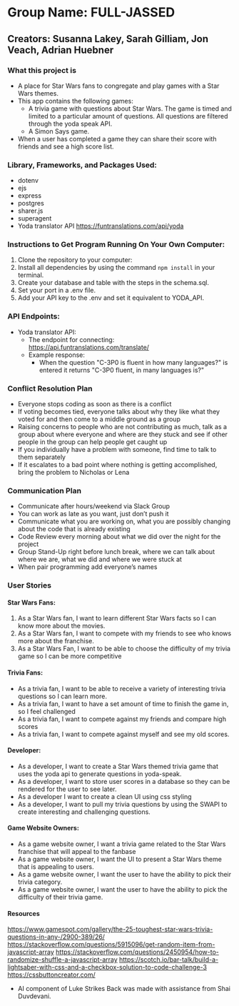 # Group Name: FULL-JASSED

## Creators: Susanna Lakey, Sarah Gilliam, Jon Veach, Adrian Huebner

### What this project is
* A place for Star Wars fans to congregate and play games with a Star Wars themes.
* This app contains the following games:
  * A trivia game with questions about Star Wars.  The game is timed and limited to a particular amount of questions.  All questions are filtered through the yoda speak API.
  * A Simon Says game. 
* When a user has completed a game they can share their score with friends and see a high score list.

### Library, Frameworks, and Packages Used:
* dotenv
* ejs
* express
* postgres
* sharer.js
* superagent
* Yoda translator API https://funtranslations.com/api/yoda

### Instructions to Get Program Running On Your Own Computer:
1. Clone the repository to your computer:
2. Install all dependencies by using the command ```npm install``` in your terminal.
3. Create your database and table with the steps in the schema.sql.
4. Set your port in a .env file.
5. Add your API key to the .env and set it equivalent to YODA_API.

### API Endpoints:
* Yoda translator API:
  * The endpoint for connecting: https://api.funtranslations.com/translate/
  * Example response:
    * When the question "C-3P0 is fluent in how many languages?" is entered it returns "C-3P0 fluent, in many languages is?"

### Conflict Resolution Plan
* Everyone stops coding as soon as there is a conflict
* If voting becomes tied, everyone talks about why they like what they voted for and then come to a middle ground as a group
* Raising concerns to people who are not contributing as much, talk as a group about where everyone and where are they stuck and see if other people in the group can help people get caught up
* If you individually have a problem with someone, find time to talk to them separately
* If it escalates to a bad point where nothing is getting accomplished, bring the problem to Nicholas or Lena

### Communication Plan
* Communicate after hours/weekend via Slack Group
* You can work as late as you want, just don’t push it
* Communicate what you are working on, what you are possibly changing about the code that is already existing
* Code Review every morning about what we did over the night for the project
* Group Stand-Up right before lunch break, where we can talk about where we are, what we did and where we were stuck at
* When pair programming add everyone’s names 

### User Stories

#### Star Wars Fans:
1. As a Star Wars fan, I want to learn different Star Wars facts so I can know more about the movies. 
 2. As a Star Wars fan, I want to compete with my friends to see who knows more about the franchise.
 3. As a Star Wars Fan, I want to be able to choose the difficulty of my trivia game so I can be more competitive
#### Trivia Fans:
 * As a trivia fan, I want to be able to  receive a variety of interesting trivia questions so I can learn more.
 * As a trivia fan, I want to have a set amount of time to finish the game in, so I feel challenged
 * As a trivia fan, I want to compete against my friends and compare high scores
 * As a trivia fan, I want to compete against myself and see my old scores.
#### Developer:
 * As a developer, I want to create a Star Wars themed trivia game that uses the yoda api to generate questions in yoda-speak.
* As a developer, I want to store user scores in a database so they can be rendered for the user to see later.
* As a developer I want to create a clean UI using css styling
 * As a developer, I want to pull my trivia questions by using the SWAPI to create interesting and challenging questions.
#### Game Website Owners:
 * As a game website owner, I want a trivia game related to the Star Wars franchise that will appeal to the fanbase
 * As a game website owner, I want the UI to present a Star Wars theme that is appealing to users.
 * As a game website owner, I want the user to have the ability to pick their trivia category.
 * As a game website owner, I want the user to have the ability to pick the difficulty of their trivia game.


#### Resources
https://www.gamespot.com/gallery/the-25-toughest-star-wars-trivia-questions-in-any-/2900-389/26/
https://stackoverflow.com/questions/5915096/get-random-item-from-javascript-array
https://stackoverflow.com/questions/2450954/how-to-randomize-shuffle-a-javascript-array
https://scotch.io/bar-talk/build-a-lightsaber-with-css-and-a-checkbox-solution-to-code-challenge-3
https://cssbuttoncreator.com/

* AI component of Luke Strikes Back was made with assistance from Shai Duvdevani.